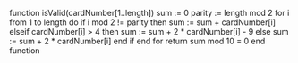 function isValid(cardNumber[1..length])
    sum := 0
    parity := length mod 2
    for i from 1 to length do
        if i mod 2 != parity then
            sum := sum + cardNumber[i]
        elseif cardNumber[i] > 4 then
            sum := sum + 2 * cardNumber[i] - 9
        else
            sum := sum + 2 * cardNumber[i]
        end if
    end for
    return sum mod 10 = 0
end function
